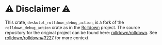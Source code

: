 # ⚠️ Disclaimer ⚠️

This crate, `deskulpt_rolldown_debug_action`, is a fork of the `rolldown_debug_action` crate as in the [Rolldown](https://rolldown.rs/) project. The source repository for the original project can be found here: [rolldown/rolldown](https://github.com/rolldown/rolldown/). See [rolldown/rolldown#3227](https://github.com/rolldown/rolldown/issues/3227) for more context.
